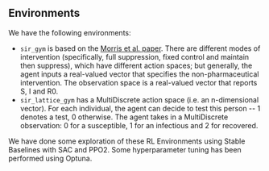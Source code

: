 ## Environments

We have the following environments:

- `sir_gym` is based on the [Morris et al. paper](https://github.com/dylanhmorris/optimal-sir-intervention). There are different modes of intervention (specifically, full suppression, fixed control and maintain then suppress), which have different action spaces; but generally, the agent inputs a real-valued vector that specifies the non-pharmaceutical intervention. The observation space is a real-valued vector that reports S, I and R0.
- `sir_lattice_gym` has a MultiDiscrete action space (i.e. an n-dimensional vector). For each individual, the agent can decide to test this person -- 1 denotes a test, 0 otherwise. The agent takes in a MultiDiscrete observation: 0 for a susceptible, 1 for an infectious and 2 for recovered.

We have done some exploration of these RL Environments using Stable Baselines with SAC and PPO2. Some hyperparameter tuning has been performed using Optuna. 
